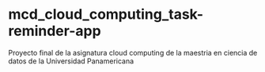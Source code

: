 # mcd_cloud_computing_task-reminder-app
 Proyecto final de la asignatura cloud computing de la maestria en ciencia de datos de la Universidad Panamericana
